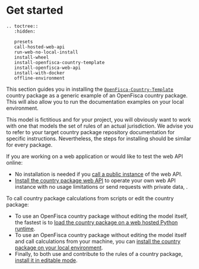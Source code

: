 # <i class="fas fa-cogs"></i> Get started

```eval_rst
.. toctree::
   :hidden:

   presets
   call-hosted-web-api
   run-web-no-local-install
   install-wheel
   install-openfisca-country-template
   install-openfisca-web-api
   install-with-docker
   offline-environment
```

This section guides you in installing the [`OpenFisca-Country-Template`](https://github.com/openfisca/country-template) country package as a generic example of an OpenFisca country package. This will also allow you to run the documentation examples on your local environment.

This model is fictitious and for your project, you will obviously want to work with one that models the set of rules of an actual jurisdiction. We advise you to refer to your target country package repository documentation for specific instructions. Nevertheless, the steps for installing should be similar for every package. 

If you are working on a web application or would like to test the web API online:
* No installation is needed if you [call a public instance](./call-hosted-web-api.md) of the web API.
* [Install the country package web API](./install-openfisca-web-api.md) to operate your own web API instance with no usage limitations or send requests with private data, .

To call country package calculations from scripts or edit the country package:
* To use an OpenFisca country package without editing the model itself, the fastest is to [load the country package on a web hosted Python runtime](./run-web-no-local-install.md).
* To use an OpenFisca country package without editing the model itself and call calculations from your machine, you can [install the country package on your local environment](./install-wheel.md).
* Finally, to both use and contribute to the rules of a country package, [install it in editable mode](./install-openfisca-country-template.md).
